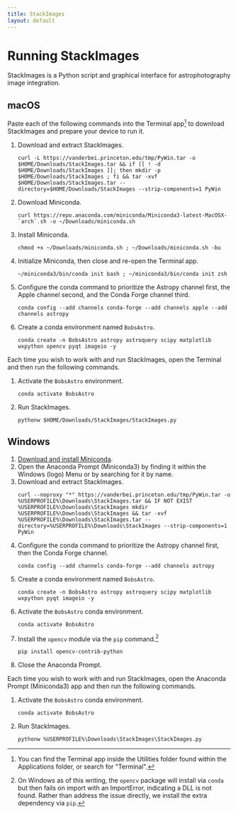 ```yaml
---
title: StackImages
layout: default 
---
```


# Running StackImages

StackImages is a Python script and graphical interface for astrophotography image integration.

## macOS

Paste each of the following commands into the Terminal app[^term] to download StackImages and prepare your device to run it.

1. Download and extract StackImages.
	```
    curl -L https://vanderbei.princeton.edu/tmp/PyWin.tar -o $HOME/Downloads/StackImages.tar && if [[ ! -d $HOME/Downloads/StackImages ]]; then mkdir -p $HOME/Downloads/StackImages ; fi && tar -xvf $HOME/Downloads/StackImages.tar --directory=$HOME/Downloads/StackImages --strip-components=1 PyWin
	```
2. Download Miniconda.
    ```
    curl https://repo.anaconda.com/miniconda/Miniconda3-latest-MacOSX-`arch`.sh -o ~/Downloads/miniconda.sh
    ```
3. Install Miniconda.
    ```
    chmod +x ~/Downloads/miniconda.sh ; ~/Downloads/miniconda.sh -bu
    ```
4. Initialize Miniconda, then close and re-open the Terminal app.
    ```
    ~/miniconda3/bin/conda init bash ; ~/miniconda3/bin/conda init zsh
    ```
5. Configure the conda command to prioritize the Astropy channel first, the Apple channel second, and the Conda Forge channel third.
    ```
    conda config --add channels conda-forge --add channels apple --add channels astropy
    ```
6. Create a conda environment named `BobsAstro`.
    ```
    conda create -n BobsAstro astropy astroquery scipy matplotlib wxpython opencv pyqt imageio -y
    ```

Each time you wish to work with and run StackImages, open the Terminal and then run the following commands.

1. Activate the `BobsAstro` environment.
    ```
    conda activate BobsAstro
    ```
2. Run StackImages.
    ```
    pythonw $HOME/Downloads/StackImages/StackImages.py
    ```


## Windows

1. [Download and install Miniconda](https://repo.anaconda.com/miniconda/Miniconda3-latest-Windows-x86_64.exe).
2. Open the Anaconda Prompt (Miniconda3) by finding it within the Windows (logo) Menu or by searching for it by name.
3. Download and extract StackImages.
   ```
   curl --noproxy "*" https://vanderbei.princeton.edu/tmp/PyWin.tar -o %USERPROFILE%\Downloads\StackImages.tar && IF NOT EXIST %USERPROFILE%\Downloads\StackImages mkdir %USERPROFILE%\Downloads\StackImages && tar -xvf %USERPROFILE%\Downloads\StackImages.tar --directory=%USERPROFILE%\Downloads\StackImages --strip-components=1 PyWin
   ```
5. Configure the conda command to prioritize the Astropy channel first, then the Conda Forge channel.
    ```
    conda config --add channels conda-forge --add channels astropy
    ```
4. Create a conda environment named `BobsAstro`.
    ```
    conda create -n BobsAstro astropy astroquery scipy matplotlib wxpython pyqt imageio -y
    ```
5. Activate the `BobsAstro` conda environment.
   ```
   conda activate BobsAstro
   ```
6. Install the `opencv` module via the `pip` command.[^cv2issue]
   ```
   pip install opencv-contrib-python
   ```
5. Close the Anaconda Prompt.

Each time you wish to work with and run StackImages, open the Anaconda Prompt (Miniconda3) app and then run the following commands.

1. Activate the `BobsAstro` conda environment.
    ```
    conda activate BobsAstro
    ```
2. Run StackImages.
    ```
    pythonw %USERPROFILE%\Downloads\StackImages\StackImages.py
    ```

[^term]: You can find the Terminal app inside the Utilities folder found within the Applications folder, or search for "Terminal".
[^cv2issue]: On Windows as of this writing, the `opencv` package will install via `conda` but then fails on import with an ImportError, indicating a DLL is not found.  Rather than address the issue directly, we install the extra dependency via `pip`.
